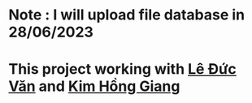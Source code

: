 

# Note : I will upload file database in 28/06/2023

# This project working with [Lê Đức Văn](https://www.facebook.com/le.duc.van.03) and [Kim Hồng Giang](https://www.facebook.com/aGFja2VyIGzhu48)
